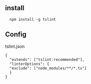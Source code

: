 ## install
```
  npm install -g tslint
```



## Config
tslint.json
```
{
  "extends": ["tslint:recommended"],
  "linterOptions": {
  "exclude": ["node_modules/**/*.ts"]
  }
}
```